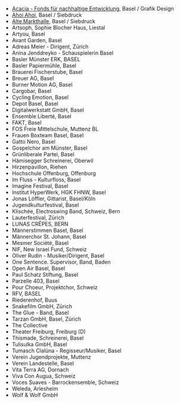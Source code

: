 * [Acacia - Fonds für nachhaltige Entwicklung](http://www.acacia-verein.ch/), Basel / Grafik Design
* [Ahoi Ahoi](https://ahoiahoi.allyou.net/1036529/ahoi-ahoi), Basel / Siebdruck
* [Alte Markthalle](http://www.altemarkthalle.ch/), Basel / Siebdruck
* Artsoph, Sophie Blocher Haus, Liestal
* Artyou, Basel
* Avant Garden, Basel
* Adreas Meier - Dirigent, Zürich
* Anina Jenddreyko - Schauspielerin Basel
* Basler Münster ERK, BASEL
* Basler Papiermühle, Basel
* Brauerei Fischerstube, Basel
* Breuer AG, Basel
* Burner Motion AG, Basel
* Cargobar, Basel
* Cycling Emotion, Basel
* Depot Basel, Basel
* Digitalwerkstatt GmbH, Basel
* Ensemble Liberté, Basel
* FAKT, Basel
* FOS Freie Mittelschule, Muttenz BL
* Frauen Boxteam Basel, Basel
* Gatto Nero, Basel
* Gospelchor am Münster, Basel
* Grünliberale Partei, Basel
* Hämisegger Schreinerei, Oberwil
* Hirzenpavillon, Riehen
* Hochschule Offenburg, Offenburg
* Im Fluss - Kulturfloss, Basel
* Imagine Festival, Basel
* Institut HyperWerk, HGK FHNW, Basel
* Jonas Löffler, Gittarist, Basel/Köln
* Jugendkulturfestival, Basel
* Klischée, Electroswing Band, Schweiz, Bern
* Lauterfestival, Zürich
* LUNAS CRÊPES, BERN
* Männerstimmen Basel, Basel
* Männerchor St. Johann, Basel
* Mesmer Société, Basel
* NIF, New Israel Fund, Schweiz
* Oliver Rudin - Musiker/Dirigent, Basel
* One Sentence. Supervisor, Band, Baden
* Open Air Basel, Basel
* Paul Schatz Stiftung, Basel
* Parzelle 403, Basel
* Pour Choeur, Projektchor, Schweiz
* RFV, BASEL
* Riederenhof, Buus
* Snakefilm GmbH, Zürich
* The Glue - Band, Basel
* Tarzan GmbH, Basel, Zürich
* The Collective
* Theater Freiburg, Freiburg (D)
* Thismade, Schreinerei, Basel
* Tulisulka GmbH, Basel
* Tumasch Clalüna - Regisseur/Musiker, Basel
* Verein Jugendprojekte, Muttenz
* Verein Landestelle, Basel
* Vita Terra AG, Dornach
* Viva Con Augua, Schweiz
* Voces Suaves - Barrockensemble, Schweiz
* Weleda, Arlesheim
* Wolf & Wolf GmbH
